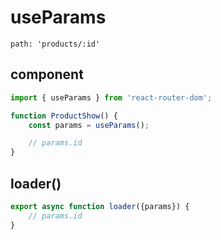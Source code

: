 # useParams

`path: 'products/:id'`

## component

```js
import { useParams } from 'react-router-dom';

function ProductShow() {
    const params = useParams();

    // params.id
}
```

## loader()

```js
export async function loader({params}) {
    // params.id
}
```
